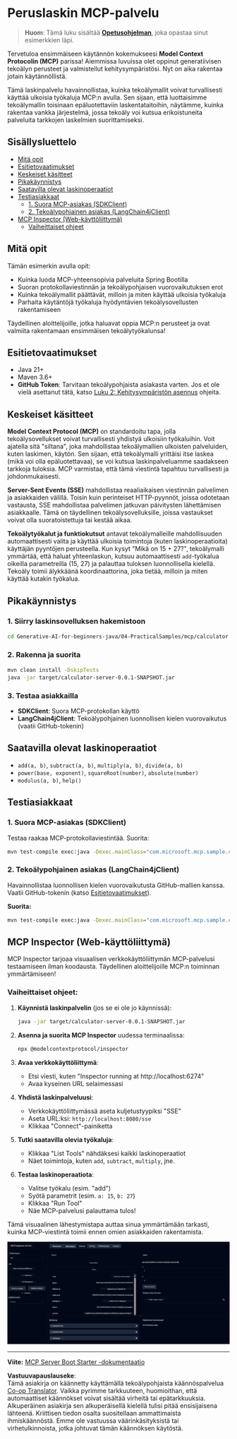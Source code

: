 <!--
CO_OP_TRANSLATOR_METADATA:
{
  "original_hash": "5bd7a347d6ed1d706443f9129dd29dd9",
  "translation_date": "2025-07-25T09:42:13+00:00",
  "source_file": "04-PracticalSamples/mcp/calculator/README.md",
  "language_code": "fi"
}
-->
# Peruslaskin MCP-palvelu

>**Huom**: Tämä luku sisältää [**Opetusohjelman**](./TUTORIAL.md), joka opastaa sinut esimerkkien läpi.

Tervetuloa ensimmäiseen käytännön kokemukseesi **Model Context Protocolin (MCP)** parissa! Aiemmissa luvuissa olet oppinut generatiivisen tekoälyn perusteet ja valmistellut kehitysympäristösi. Nyt on aika rakentaa jotain käytännöllistä.

Tämä laskinpalvelu havainnollistaa, kuinka tekoälymallit voivat turvallisesti käyttää ulkoisia työkaluja MCP:n avulla. Sen sijaan, että luottaisimme tekoälymallin toisinaan epäluotettaviin laskentataitoihin, näytämme, kuinka rakentaa vankka järjestelmä, jossa tekoäly voi kutsua erikoistuneita palveluita tarkkojen laskelmien suorittamiseksi.

## Sisällysluettelo

- [Mitä opit](../../../../../04-PracticalSamples/mcp/calculator)
- [Esitietovaatimukset](../../../../../04-PracticalSamples/mcp/calculator)
- [Keskeiset käsitteet](../../../../../04-PracticalSamples/mcp/calculator)
- [Pikakäynnistys](../../../../../04-PracticalSamples/mcp/calculator)
- [Saatavilla olevat laskinoperaatiot](../../../../../04-PracticalSamples/mcp/calculator)
- [Testiasiakkaat](../../../../../04-PracticalSamples/mcp/calculator)
  - [1. Suora MCP-asiakas (SDKClient)](../../../../../04-PracticalSamples/mcp/calculator)
  - [2. Tekoälypohjainen asiakas (LangChain4jClient)](../../../../../04-PracticalSamples/mcp/calculator)
- [MCP Inspector (Web-käyttöliittymä)](../../../../../04-PracticalSamples/mcp/calculator)
  - [Vaiheittaiset ohjeet](../../../../../04-PracticalSamples/mcp/calculator)

## Mitä opit

Tämän esimerkin avulla opit:
- Kuinka luoda MCP-yhteensopivia palveluita Spring Bootilla
- Suoran protokollaviestinnän ja tekoälypohjaisen vuorovaikutuksen erot
- Kuinka tekoälymallit päättävät, milloin ja miten käyttää ulkoisia työkaluja
- Parhaita käytäntöjä työkaluja hyödyntävien tekoälysovellusten rakentamiseen

Täydellinen aloittelijoille, jotka haluavat oppia MCP:n perusteet ja ovat valmiita rakentamaan ensimmäisen tekoälytyökalunsa!

## Esitietovaatimukset

- Java 21+
- Maven 3.6+
- **GitHub Token**: Tarvitaan tekoälypohjaista asiakasta varten. Jos et ole vielä asettanut tätä, katso [Luku 2: Kehitysympäristön asennus](../../../02-SetupDevEnvironment/README.md) ohjeita.

## Keskeiset käsitteet

**Model Context Protocol (MCP)** on standardoitu tapa, jolla tekoälysovellukset voivat turvallisesti yhdistyä ulkoisiin työkaluihin. Voit ajatella sitä "siltana", joka mahdollistaa tekoälymallien ulkoisten palveluiden, kuten laskimen, käytön. Sen sijaan, että tekoälymalli yrittäisi itse laskea (mikä voi olla epäluotettavaa), se voi kutsua laskinpalveluamme saadakseen tarkkoja tuloksia. MCP varmistaa, että tämä viestintä tapahtuu turvallisesti ja johdonmukaisesti.

**Server-Sent Events (SSE)** mahdollistaa reaaliaikaisen viestinnän palvelimen ja asiakkaiden välillä. Toisin kuin perinteiset HTTP-pyynnöt, joissa odotetaan vastausta, SSE mahdollistaa palvelimen jatkuvan päivitysten lähettämisen asiakkaalle. Tämä on täydellinen tekoälysovelluksille, joissa vastaukset voivat olla suoratoistettuja tai kestää aikaa.

**Tekoälytyökalut ja funktiokutsut** antavat tekoälymalleille mahdollisuuden automaattisesti valita ja käyttää ulkoisia toimintoja (kuten laskinoperaatioita) käyttäjän pyyntöjen perusteella. Kun kysyt "Mikä on 15 + 27?", tekoälymalli ymmärtää, että haluat yhteenlaskun, kutsuu automaattisesti `add`-työkalua oikeilla parametreilla (15, 27) ja palauttaa tuloksen luonnollisella kielellä. Tekoäly toimii älykkäänä koordinaattorina, joka tietää, milloin ja miten käyttää kutakin työkalua.

## Pikakäynnistys

### 1. Siirry laskinsovelluksen hakemistoon
```bash
cd Generative-AI-for-beginners-java/04-PracticalSamples/mcp/calculator
```

### 2. Rakenna ja suorita
```bash
mvn clean install -DskipTests
java -jar target/calculator-server-0.0.1-SNAPSHOT.jar
```

### 3. Testaa asiakkailla
- **SDKClient**: Suora MCP-protokollan käyttö
- **LangChain4jClient**: Tekoälypohjainen luonnollisen kielen vuorovaikutus (vaatii GitHub-tokenin)

## Saatavilla olevat laskinoperaatiot

- `add(a, b)`, `subtract(a, b)`, `multiply(a, b)`, `divide(a, b)`
- `power(base, exponent)`, `squareRoot(number)`, `absolute(number)`
- `modulus(a, b)`, `help()`

## Testiasiakkaat

### 1. Suora MCP-asiakas (SDKClient)
Testaa raakaa MCP-protokollaviestintää. Suorita:
```bash
mvn test-compile exec:java -Dexec.mainClass="com.microsoft.mcp.sample.client.SDKClient" -Dexec.classpathScope=test
```

### 2. Tekoälypohjainen asiakas (LangChain4jClient)
Havainnollistaa luonnollisen kielen vuorovaikutusta GitHub-mallien kanssa. Vaatii GitHub-tokenin (katso [Esitietovaatimukset](../../../../../04-PracticalSamples/mcp/calculator)).

**Suorita:**
```bash
mvn test-compile exec:java -Dexec.mainClass="com.microsoft.mcp.sample.client.LangChain4jClient" -Dexec.classpathScope=test
```

## MCP Inspector (Web-käyttöliittymä)

MCP Inspector tarjoaa visuaalisen verkkokäyttöliittymän MCP-palvelusi testaamiseen ilman koodausta. Täydellinen aloittelijoille MCP:n toiminnan ymmärtämiseen!

### Vaiheittaiset ohjeet:

1. **Käynnistä laskinpalvelin** (jos se ei ole jo käynnissä):
   ```bash
   java -jar target/calculator-server-0.0.1-SNAPSHOT.jar
   ```

2. **Asenna ja suorita MCP Inspector** uudessa terminaalissa:
   ```bash
   npx @modelcontextprotocol/inspector
   ```

3. **Avaa verkkokäyttöliittymä**:
   - Etsi viesti, kuten "Inspector running at http://localhost:6274"
   - Avaa kyseinen URL selaimessasi

4. **Yhdistä laskinpalveluusi**:
   - Verkkokäyttöliittymässä aseta kuljetustyypiksi "SSE"
   - Aseta URL:ksi: `http://localhost:8080/sse`
   - Klikkaa "Connect"-painiketta

5. **Tutki saatavilla olevia työkaluja**:
   - Klikkaa "List Tools" nähdäksesi kaikki laskinoperaatiot
   - Näet toimintoja, kuten `add`, `subtract`, `multiply`, jne.

6. **Testaa laskinoperaatiota**:
   - Valitse työkalu (esim. "add")
   - Syötä parametrit (esim. `a: 15`, `b: 27`)
   - Klikkaa "Run Tool"
   - Näe MCP-palvelusi palauttama tulos!

Tämä visuaalinen lähestymistapa auttaa sinua ymmärtämään tarkasti, kuinka MCP-viestintä toimii ennen omien asiakkaiden rakentamista.

![npx inspector](../../../../../translated_images/tool.214c70103694335c4cfdc2d624373dfce4b0162f6aea089ac1da9051fb563b7f.fi.png)

---
**Viite:** [MCP Server Boot Starter -dokumentaatio](https://docs.spring.io/spring-ai/reference/api/mcp/mcp-server-boot-starter-docs.html)

**Vastuuvapauslauseke**:  
Tämä asiakirja on käännetty käyttämällä tekoälypohjaista käännöspalvelua [Co-op Translator](https://github.com/Azure/co-op-translator). Vaikka pyrimme tarkkuuteen, huomioithan, että automaattiset käännökset voivat sisältää virheitä tai epätarkkuuksia. Alkuperäinen asiakirja sen alkuperäisellä kielellä tulisi pitää ensisijaisena lähteenä. Kriittisen tiedon osalta suositellaan ammattimaista ihmiskäännöstä. Emme ole vastuussa väärinkäsityksistä tai virhetulkinnoista, jotka johtuvat tämän käännöksen käytöstä.